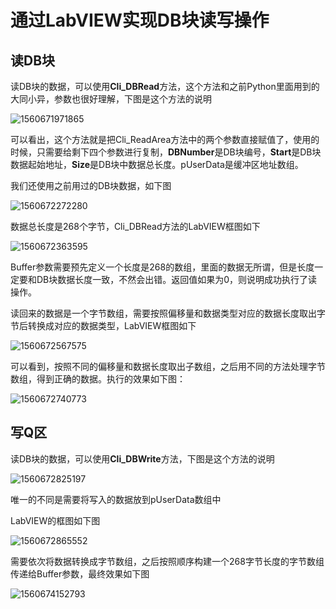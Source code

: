 # 通过LabVIEW实现DB块读写操作

## 读DB块

读DB块的数据，可以使用**Cli_DBRead**方法，这个方法和之前Python里面用到的大同小异，参数也很好理解，下图是这个方法的说明

![1560671971865](H:\snap7ForS71200\1560671971865.png)

可以看出，这个方法就是把Cli_ReadArea方法中的两个参数直接赋值了，使用的时候，只需要给剩下四个参数进行复制，**DBNumber**是DB块编号，**Start**是DB块数据起始地址，**Size**是DB块中数据总长度。pUserData是缓冲区地址数组。

我们还使用之前用过的DB块数据，如下图

![1560672272280](H:\snap7ForS71200\1560672272280.png)

数据总长度是268个字节，Cli_DBRead方法的LabVIEW框图如下

![1560672363595](H:\snap7ForS71200\1560672363595.png)

Buffer参数需要预先定义一个长度是268的数组，里面的数据无所谓，但是长度一定要和DB块数据长度一致，不然会出错。返回值如果为0，则说明成功执行了读操作。

读回来的数据是一个字节数组，需要按照偏移量和数据类型对应的数据长度取出字节后转换成对应的数据类型，LabVIEW框图如下

![1560672567575](H:\snap7ForS71200\1560672567575.png)

可以看到，按照不同的偏移量和数据长度取出子数组，之后用不同的方法处理字节数组，得到正确的数据。执行的效果如下图：

![1560672740773](H:\snap7ForS71200\1560672740773.png)



## 写Q区

读DB块的数据，可以使用**Cli_DBWrite**方法，下图是这个方法的说明

![1560672825197](H:\snap7ForS71200\1560672825197.png)

唯一的不同是需要将写入的数据放到pUserData数组中

LabVIEW的框图如下图

![1560672865552](H:\snap7ForS71200\1560672865552.png)

需要依次将数据转换成字节数组，之后按照顺序构建一个268字节长度的字节数组传递给Buffer参数，最终效果如下图

![1560674152793](H:\snap7ForS71200\1560674152793.png)

